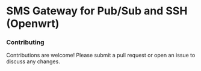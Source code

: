 # SMS Gateway for Pub/Sub and SSH (Openwrt)

### Contributing
Contributions are welcome! Please submit a pull request or open an issue to discuss any changes.
